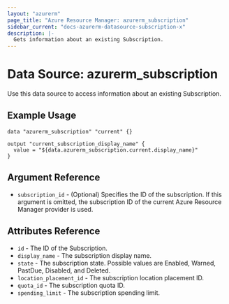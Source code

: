 ```yaml
---
layout: "azurerm"
page_title: "Azure Resource Manager: azurerm_subscription"
sidebar_current: "docs-azurerm-datasource-subscription-x"
description: |-
  Gets information about an existing Subscription.
---
```


# Data Source: azurerm_subscription

Use this data source to access information about an existing Subscription.

## Example Usage

```hcl
data "azurerm_subscription" "current" {}

output "current_subscription_display_name" {
  value = "${data.azurerm_subscription.current.display_name}"
}
```

## Argument Reference

* `subscription_id` - (Optional) Specifies the ID of the subscription. If this argument is omitted, the subscription ID of the current Azure Resource Manager provider is used.

## Attributes Reference

* `id` - The ID of the Subscription.
* `display_name` - The subscription display name.
* `state` - The subscription state. Possible values are Enabled, Warned, PastDue, Disabled, and Deleted.
* `location_placement_id` - The subscription location placement ID.
* `quota_id` - The subscription quota ID.
* `spending_limit` - The subscription spending limit.
